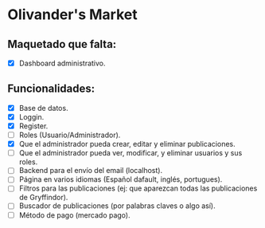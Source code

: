 # Olivander's Market

## Maquetado que falta:
- [X] Dashboard administrativo.

## Funcionalidades:
- [X] Base de datos.
- [X] Loggin.
- [X] Register.
- [ ] Roles (Usuario/Administrador).
- [X] Que el administrador pueda crear, editar y eliminar publicaciones.
- [ ] Que el administrador pueda ver, modificar, y eliminar usuarios y sus roles.
- [ ] Backend para el envío del email (localhost).
- [ ] Página en varios idiomas (Español dafault, inglés, portugues).
- [ ] Filtros para las publicaciones (ej: que aparezcan todas las publicaciones de Gryffindor).
- [ ] Buscador de publicaciones (por palabras claves o algo así).
- [ ] Método de pago (mercado pago).
